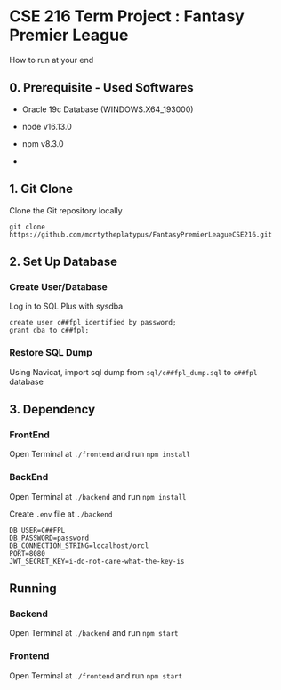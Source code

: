 # CSE 216 Term Project : Fantasy Premier League

How to run at your end

## 0. Prerequisite - Used Softwares

- Oracle 19c Database (WINDOWS.X64_193000)

- node v16.13.0

- npm v8.3.0

- 

## 1. Git Clone

Clone the Git repository locally

```
git clone https://github.com/mortytheplatypus/FantasyPremierLeagueCSE216.git
```

## 2. Set Up Database

### Create User/Database

Log in to SQL Plus with sysdba

```
create user c##fpl identified by password;
grant dba to c##fpl;
```

### Restore SQL Dump

Using Navicat, import sql dump from `sql/c##fpl_dump.sql` to `c##fpl` database

## 3. Dependency

### FrontEnd

Open Terminal at `./frontend` and run `npm install`

### BackEnd

Open Terminal at `./backend` and run `npm install`

Create `.env` file at `./backend`

```
DB_USER=C##FPL
DB_PASSWORD=password
DB_CONNECTION_STRING=localhost/orcl
PORT=8080
JWT_SECRET_KEY=i-do-not-care-what-the-key-is
```

## Running

### Backend

Open Terminal at `./backend` and run `npm start`

### Frontend

Open Terminal at `./frontend` and run `npm start`


